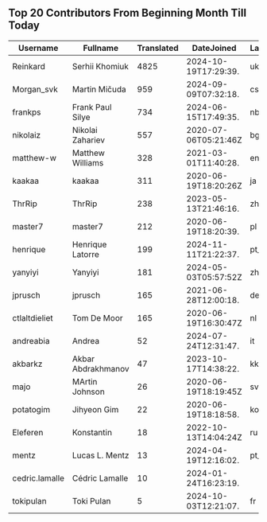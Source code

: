 ## Top 20 Contributors From Beginning Month Till Today ##
|Username|Fullname|Translated|DateJoined|Language|
|--------|--------|----------|----------|-------|
|Reinkard|Serhii Khomiuk|4825|2024-10-19T17:29:39.|uk|
|Morgan_svk|Martin Mičuda|959|2024-09-09T07:32:18.|cs|
|frankps|Frank Paul Silye|734|2024-06-15T17:49:35.|nb_NO|
|nikolaiz|Nikolai Zahariev|557|2020-07-06T05:21:46Z|bg|
|matthew-w|Matthew Williams|328|2021-03-01T11:40:28.|en_AU|
|kaakaa|kaakaa|311|2020-06-19T18:20:26Z|ja|
|ThrRip|ThrRip|238|2023-05-13T21:46:16.|zh_Hans|
|master7|master7|212|2020-06-19T18:20:39.|pl|
|henrique|Henrique Latorre|199|2024-11-11T21:22:37.|pt_BR|
|yanyiyi|Yanyiyi|181|2024-05-03T05:57:52Z|zh_Hant|
|jprusch|jprusch|165|2021-06-28T12:00:18.|de|
|ctlaltdieliet|Tom De Moor|165|2020-06-19T16:30:47Z|nl|
|andreabia|Andrea|52|2024-07-24T12:31:47.|it|
|akbarkz|Akbar Abdrakhmanov|47|2023-10-17T14:38:22.|kk|
|majo|MArtin Johnson|26|2020-06-19T18:19:45Z|sv|
|potatogim|Jihyeon Gim|22|2020-06-19T18:18:58.|ko|
|Eleferen|Konstantin|18|2022-10-13T14:04:24Z|ru|
|mentz|Lucas L. Mentz|13|2024-04-19T12:16:02.|pt_BR|
|cedric.lamalle|Cédric Lamalle|10|2024-01-24T16:23:19.||
|tokipulan|Toki Pulan|5|2024-10-03T12:21:07.|fr|

